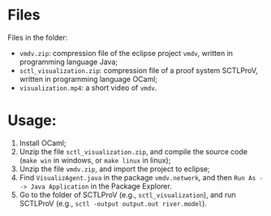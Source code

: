 # Files

Files in the folder:

- `vmdv.zip`: compression file of the eclipse project `vmdv`, written in programming language Java;
- `sctl_visualization.zip`: compression file of a proof system SCTLProV, written in programming language OCaml;
- `visualization.mp4`: a short video of `vmdv`.


# Usage:
1. Install OCaml;
2. Unzip the file `sctl_visualization.zip`, and compile the source code (`make win` in windows, or `make linux` in linux);
3. Unzip the file `vmdv.zip`, and import the project to eclipse;
4. Find `VisualizAgent.java` in the package `vmdv.network`, and then `Run As --> Java Application` in the Package Explorer.
5. Go to the folder of SCTLProV (e.g., `sctl_visualization`), and run SCTLProV (e.g., `sctl -output output.out river.model`).